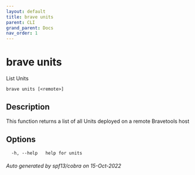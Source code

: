 ```yaml
---
layout: default
title: brave units
parent: CLI
grand_parent: Docs
nav_order: 1
---
```


# brave units

List Units

```
brave units [<remote>]
```

## Description

This function returns a list of all Units deployed on a remote Bravetools host

## Options

```
  -h, --help   help for units
```

###### Auto generated by spf13/cobra on 15-Oct-2022
